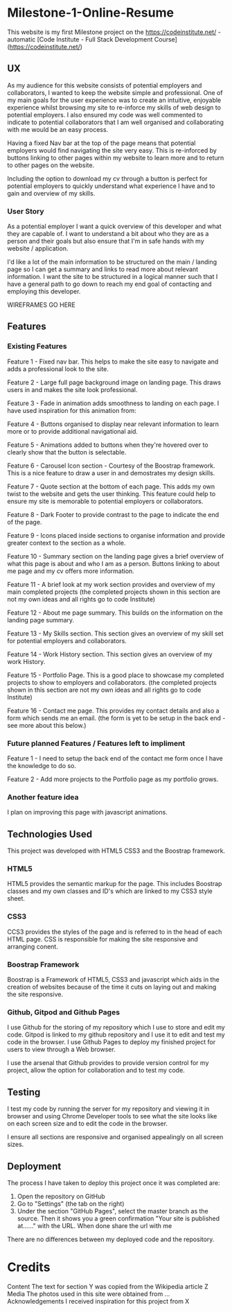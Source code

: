 # <h1>Milestone-1-Online-Resume</h1>

This website is my first Milestone project on the https://codeinstitute.net/ - automatic [Code Institute - Full Stack Development Course] (https://codeinstitute.net/)

## <h2>UX</h2>
As my audience for this website consists of potential employers and collaborators, I wanted to keep the website simple and professional. 
One of my main goals for the user experience was to create an intuitive, enjoyable experience whilst browsing my site to re-inforce my skills of web design to potential employers.
I also ensured my code was well commented to indicate to potential collaborators that I am well organised and collaborating with me would be an easy process. 

Having a fixed Nav bar at the top of the page means that potential employers would find navigating the site very easy. 
This is re-inforced by buttons linking to other pages within my website to learn more and to return to other pages on the website. 

Including the option to download my cv through a button is perfect for potential employers to quickly understand what experience I have and to gain and overview of my skills.

### <h3>User Story</h3>
As a potential employer I want a quick overview of this developer and what they are capable of.
I want to understand a bit about who they are as a person and their goals but also ensure that I'm in safe hands with my website / application. 

I'd like a lot of the main information to be structured on the main / landing page so I can get a summary and links to read more about relevant information.
I want the site to be structured in a logical manner such that I have a general path to go down to reach my end goal of contacting and employing this developer. 

WIREFRAMES GO HERE

## <h2>Features</h2>

### <h3>Existing Features</h3>
Feature 1 - Fixed nav bar. This helps to make the site easy to navigate and adds a professional look to the site. 

Feature 2 - Large full page background image on landing page. This draws users in and makes the site look professional.

Feature 3 - Fade in animation adds smoothness to landing on each page. I have used inspiration for this animation from: 

Feature 4 - Buttons organised to display near relevant information to learn more or to provide additional navigational aid. 

Feature 5 - Animations added to buttons when they're hovered over to clearly show that the button is selectable. 

Feature 6 - Carousel Icon section - Courtesy of the Boostrap framework. This is a nice feature to draw a user in and demostrates my design skills. 

Feature 7 - Quote section at the bottom of each page. This adds my own twist to the website and gets the user thinking. This feature could help to ensure my site is memorable to 
            potential employers or collaborators.

Feature 8 - Dark Footer to provide contrast to the page to indicate the end of the page. 

Feature 9 - Icons placed inside sections to organise information and provide greater context to the section as a whole. 

Feature 10 - Summary section on the landing page gives a brief overview of what this page is about and who I am as a person. 
             Buttons linking to about me page and my cv offers more information. 

Feature 11 - A brief look at my work section provides and overview of my main completed projects (the completed projects shown in this section are not my own ideas and all rights
            go to code Institute)

Feature 12 - About me page summary. This builds on the information on the landing page summary. 

Feature 13 - My Skills section. This section gives an overview of my skill set for potential employers and collaborators.

Feature 14 - Work History section. This section gives an overview of my work History.

Feature 15 - Portfolio Page. This is a good place to showcase my completed projects to show to employers and collaborators. (the completed projects shown in this section are 
            not my own ideas and all rights go to code Institute)

Feature 16 - Contact me page. This provides my contact details and also a form which sends me an email. (the form is yet to be setup in the back end - see more about this 
             below.)

### <h3>Future planned Features / Features left to impliment</h3>
Feature 1 - I need to setup the back end of the contact me form once I have the knowledge to do so. 

Feature 2 - Add more projects to the Portfolio page as my portfolio grows. 

### <h3>Another feature idea</h3>
I plan on improving this page with javascript animations. 

## <h2>Technologies Used</h2>
This project was developed with HTML5 CSS3 and the Boostrap framework. 

### <h3>HTML5</h3>
HTML5 provides the semantic markup for the page. This includes Boostrap classes and my own classes and ID's which are linked to my CSS3 style sheet. 

### <h3>CSS3</h3>
CCS3 provides the styles of the page and is referred to in the head of each HTML page. CSS is responsible for making the site responsive and arranging conent. 

### <h3>Boostrap Framework</h3>
Boostrap is a Framework of HTML5, CSS3 and javascript which aids in the creation of websites because of the time it cuts on laying out and making the site responsive.

### <h3>Github, Gitpod and Github Pages</h3>
I use Github for the storing of my repository which I use to store and edit my code. 
Gitpod is linked to my github repository and I use it to edit and test my code in the browser. 
I use Github Pages to deploy my finished project for users to view through a Web browser. 

I use the arsenal that Github provides to provide version control for my project, allow the option for collaboration and to test my code. 

## <h2>Testing</h2>
I test my code by running the server for my repository and viewing it in browser and using Chrome Developer tools to see what the site looks like on each screen size and to
edit the code in the browser. 

I ensure all sections are responsive and organised appealingly on all screen sizes. 

## <h2>Deployment</h2>
The process I have taken to deploy this project once it was completed are: 
1. Open the repository on GitHub
2. Go to "Settings" (the tab on the right)
3. Under the section "GitHub Pages", select the master branch as the source.  Then it shows you a green confirmation "Your site is published at......" with the URL.
When done share the url with me

There are no differences between my deployed code and the repository.

# <h1>Credits</h1>
Content
The text for section Y was copied from the Wikipedia article Z
Media
The photos used in this site were obtained from ...
Acknowledgements
I received inspiration for this project from X
